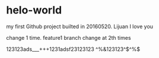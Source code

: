 # helo-world
my first Github project  builted in 20160520.  Lijuan I love you


change 1 time.  feature1 branch change at 2th times


123123ads___+++1231adsf23123123
^%&123123^$^%$
